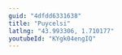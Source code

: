 ```yaml
---
guid: "4dfdd6331638"
title: "Puycelsi"
latlng: "43.993306, 1.710177"
youtubeId: "KYgk04engIQ" 
---
```

